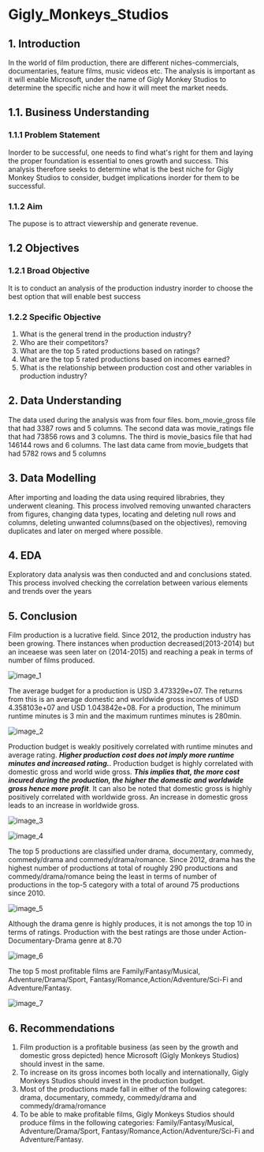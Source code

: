 # Gigly_Monkeys_Studios



## 1. Introduction
In the world of film production, there are different niches-commercials, documentaries, feature films, music videos etc. The analysis is important as it will enable Microsoft, under the name of Gigly Monkey Studios to determine the specific niche and how it will meet the market needs.
## 1.1. Business Understanding
### 1.1.1 Problem Statement
Inorder to be successful, one needs to find what's right for them and laying the proper foundation is essential to ones growth and success. This analysis therefore seeks to determine what is the best niche for Gigly Monkey Studios to consider, budget implications inorder for them to be successful.
### 1.1.2 Aim
The pupose is to attract viewership and generate revenue.
## 1.2 Objectives
### 1.2.1 Broad Objective
It is to conduct an analysis of the production industry inorder to choose the best option that will enable best success

### 1.2.2 Specific Objective
1. What is the general trend in the production industry?
2. Who are their competitors? 
3. What are the top 5 rated productions based on ratings? 
4. What are the top 5 rated productions based on incomes earned? 
5. What is the relationship between production cost and other variables in production industry?

## 2. Data Understanding
The data used during the analysis was from four files. bom_movie_gross file that had 3387 rows and 5 columns. The second data was movie_ratings file that had 73856 rows and 3 columns. The third is movie_basics file that had 146144 rows and 6 columns. The last data came from movie_budgets that had 5782 rows and 5 columns

## 3. Data Modelling
After importing and loading the data using required librabries, they underwent cleaning. This process involved removing unwanted characters from figures, changing data types, locating and deleting null rows and columns, deleting unwanted columns(based on the objectives), removing duplicates and later on merged where possible. 

## 4. EDA
Exploratory data analysis was then conducted and and conclusions stated. This process involved checking the correlation between various elements and trends over the years 


## 5. Conclusion
Film production is a lucrative field. Since 2012, the production industry has been growing. There instances when production decreased(2013-2014) but an inceaese was seen later on (2014-2015) and reaching a peak in terms of number of films produced. 

![image_1](https://user-images.githubusercontent.com/115950739/203285150-c3e308a5-1a2b-4ef3-9763-f1d4da090033.png)


The average budget for a production is USD 3.473329e+07. The returns from this is an average domestic and worldwide gross incomes of USD 4.358103e+07 and USD 1.043842e+08. For a production, The minimum runtime minutes is 3 min and the maximum runtimes minutes is 280min. 

![image_2](https://user-images.githubusercontent.com/115950739/203285226-e1b0664d-42f1-4f02-83ac-b98b5ab1d71a.png)

Production budget is weakly positively correlated with runtime minutes and average rating. ***Higher production cost does not imply more runtime minutes and increased rating.***. Production budget is highly correlated with domestic gross and world wide gross. ***This implies that, the more cost incured during the production, the higher the domestic and worldwide gross hence more profit***. It can also be noted that domestic gross is highly positively correlated with worldwide gross. An increase in domestic gross leads to an increase in worldwide gross. 

![image_3](https://user-images.githubusercontent.com/115950739/203285289-ae91e18c-f423-4ba5-a4f3-176b519568b3.png)

![image_4](https://user-images.githubusercontent.com/115950739/203285342-32aeaaa4-4176-4316-beb7-4110067492d9.png)

The top 5 productions are classified under drama, documentary, commedy, commedy/drama and commedy/drama/romance. Since 2012, drama has the highest number of productions at total of roughly 290 productions and  commedy/drama/romance being the least in terms of number of productions in the top-5 category with a total of around 75 productions since 2010.  

![image_5](https://user-images.githubusercontent.com/115950739/203285451-8fd527aa-a067-4df9-973a-df3e74dc71d5.png)


Although the drama genre is highly produces, it is not amongs the top 10 in terms of ratings. Production with the best ratings are those under Action-Documentary-Drama genre at 8.70 

![image_6](https://user-images.githubusercontent.com/115950739/203285476-530ba60f-8d5a-48ea-976e-49375ba16c92.png)


The top 5 most profitable films are Family/Fantasy/Musical, Adventure/Drama/Sport, Fantasy/Romance,Action/Adventure/Sci-Fi and Adventure/Fantasy. 

![image_7](https://user-images.githubusercontent.com/115950739/203285541-8d33daf0-7411-4387-9b94-9eaecd74b455.png)

## 6. Recommendations
1. Film production is a profitable business (as seen by the growth and domestic gross depicted) hence Microsoft (Gigly Monkeys Studios) should invest in the same.
2. To increase on its gross incomes both locally and internationally, Gigly Monkeys Studios should invest in the production budget.
3. Most of the productions made fall in either of the following categores: drama, documentary, commedy, commedy/drama and commedy/drama/romance
4. To be able to make profitable films, Gigly Monkeys Studios should produce films in the following categories: Family/Fantasy/Musical, Adventure/Drama/Sport, Fantasy/Romance,Action/Adventure/Sci-Fi and Adventure/Fantasy.

